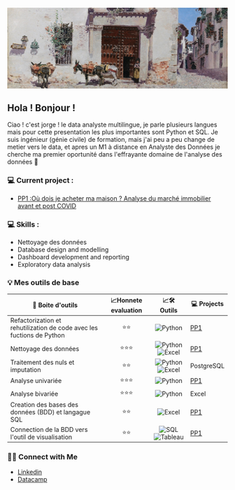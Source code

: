 ![alt text](https://github.com/ocon-ene/ocon-ene/blob/main/house_toledo.jpg)

## Hola ! Bonjour ! 

Ciao ! c'est jorge ! le data analyste multilingue, je parle plusieurs langues mais pour cette presentation les plus importantes sont Python et SQL.
Je suis ingénieur (génie civile) de formation, mais j'ai peu a peu change de metier vers le data, et apres un M1 à distance en Analyste des Données je cherche ma premier oportunité dans l'effrayante domaine de l'analyse des données :ghost:

### 💻 Current project : 
- [PP1 :Où dois je acheter ma maison ? Analyse du marché immobilier avant et post COVID](https://github.com/ocon-ene/SQL_Valeur_fonciere_p1)


### 💻 Skills :
- Nettoyage des données 
- Database design and modelling
- Dashboard development and reporting
- Exploratory data analysis



### 💡 Mes outils de base

| <div align="center">:school_satchel: **Boite d'outils**  | :chart_with_upwards_trend:Honnete evaluation  | :chart_with_upwards_trend:🛠️ **Outils**  | 💻 Projects |
|-----:|-----------|-----------|-----------|
| <div align="left">Refactorization et rehutilization de code avec les fuctions de Python | <div align="center">:star::star:|  <div align="center">![Python](https://img.icons8.com/color/24/null/python--v1.png) | [PP1](https://github.com/ocon-ene/SQL_Valeur_fonciere_p1) |
| <div align="left">Nettoyage des données  | <div align="center">:star::star::star: |  <div align="center">![Python](https://img.icons8.com/color/24/null/python--v1.png)![Excel](https://img.icons8.com/color/24/null/microsoft-excel-2019--v1.png) | [PP1](https://github.com/ocon-ene/SQL_Valeur_fonciere_p1)|
| <div align="left">Traitement des nuls et imputation  | <div align="center">:star::star: | <div align="center">![Python](https://img.icons8.com/color/24/null/python--v1.png)![Excel](https://img.icons8.com/color/24/null/microsoft-excel-2019--v1.png) | PostgreSQL |
| <div align="left">Analyse univariée  | <div align="center">:star::star::star: | <div align="center">![Python](https://img.icons8.com/color/24/null/python--v1.png) | [PP1](https://github.com/ocon-ene/SQL_Valeur_fonciere_p1) |
| <div align="left">Analyse bivariée  | <div align="center">:star::star::star: | <div align="center">![Python](https://img.icons8.com/color/24/null/python--v1.png)| Excel |
| <div align="left">Creation des bases des données (BDD) et langague SQL | <div align="center">:star::star: | <div align="center">![Excel](https://img.icons8.com/color/24/null/microsoft-excel-2019--v1.png) | [PP1](https://github.com/ocon-ene/SQL_Valeur_fonciere_p1) |
| <div align="left">Connection de la BDD vers l'outil de visualisation | <div align="center">:star::star: | <div align="center">![SQL](https://img.icons8.com/color/20/null/postgreesql.png)![Tableau](https://img.icons8.com/color/24/null/tableau-software.png) | [PP1](https://github.com/ocon-ene/SQL_Valeur_fonciere_p1) |
  

  
### 🙌🏻 Connect with Me
- [Linkedin](https://www.linkedin.com/in/oconjorge)
- [Datacamp](https://www.datacamp.com/profile/jorgeocon)
